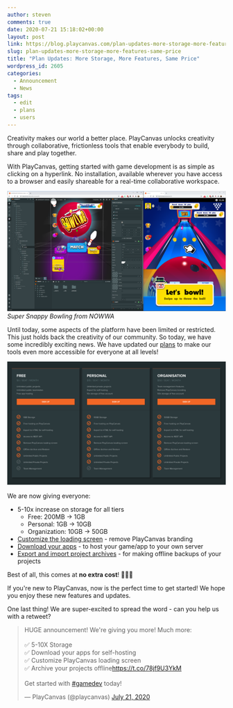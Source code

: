 ```yaml
---
author: steven
comments: true
date: 2020-07-21 15:18:02+00:00
layout: post
link: https://blog.playcanvas.com/plan-updates-more-storage-more-features-same-price/
slug: plan-updates-more-storage-more-features-same-price
title: "Plan Updates: More Storage, More Features, Same Price"
wordpress_id: 2605
categories:
  - Announcement
  - News
tags:
  - edit
  - plans
  - users
---
```


Creativity makes our world a better place. PlayCanvas unlocks creativity through collaborative, frictionless tools that enable everybody to build, share and play together.

With PlayCanvas, getting started with game development is as simple as clicking on a hyperlink. No installation, available wherever you have access to a browser and easily shareable for a real-time collaborative workspace.

[![Super Snappy Bowling](/assets/media/editor-super-snappy-bowling.png)](/assets/media/editor-super-snappy-bowling.png)
<br>_Super Snappy Bowling from NOWWA_

Until today, some aspects of the platform have been limited or restricted. This just holds back the creativity of our community. So today, we have some incredibly exciting news. We have updated our [plans](https://playcanvas.com/plans) to make our tools even more accessible for everyone at all levels!

[![New Plans](/assets/media/plans-2020.jpg)](/assets/media/plans-2020.jpg)

We are now giving everyone:

- 5-10x increase on storage for all tiers
  - Free: 200MB → 1GB
  - Personal: 1GB → 10GB
  - Organization: 10GB → 50GB
- [Customize the loading screen](https://developer.playcanvas.com/en/user-manual/designer/loading-screen/) - remove PlayCanvas branding
- [Download your apps](https://developer.playcanvas.com/en/user-manual/publishing/web/self-hosting/) - to host your game/app to your own server
- [Export and import project archives](https://developer.playcanvas.com/en/user-manual/profile/projects/#export-project-archive) - for making offline backups of your projects

Best of all, this comes at **no extra cost**! 🎉🎉🎉

If you're new to PlayCanvas, now is the perfect time to get started! We hope you enjoy these new features and updates.

One last thing! We are super-excited to spread the word - can you help us with a retweet?  

<blockquote class="twitter-tweet"><p lang="en" dir="ltr">HUGE announcement! We&#39;re giving you more! Much more:<br><br>✅ 5-10X Storage<br>✅ Download your apps for self-hosting<br>✅ Customize PlayCanvas loading screen<br>✅ Archive your projects offline<a href="https://t.co/78jf9U3YkM">https://t.co/78jf9U3YkM</a><br><br>Get started with <a href="https://twitter.com/hashtag/gamedev?src=hash&amp;ref_src=twsrc%5Etfw">#gamedev</a> today!</p>&mdash; PlayCanvas (@playcanvas) <a href="https://twitter.com/playcanvas/status/1285598408787582977?ref_src=twsrc%5Etfw">July 21, 2020</a></blockquote> <script async src="https://platform.twitter.com/widgets.js" charset="utf-8"></script>
